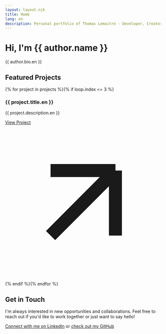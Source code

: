 ```yaml
---
layout: layout.njk
title: Home
lang: en
description: Personal portfolio of Thomas Lemaitre - Developer, Creator, Open Source Enthusiast
---
```


<div class="hero">
    <h1>Hi, I'm {{ author.name }}</h1>
    <p>{{ author.bio.en }}</p>
</div>

<section>
    <h2>Featured Projects</h2>
    <div class="projects-grid">{% for project in projects %}{% if loop.index <= 3 %}<div class="project-card">
            <div class="project-card-header">
                <h3>{{ project.title.en }}</h3>
            </div>
            <div class="project-card-body">
                <p>{{ project.description.en }}</p>
            </div>
            <div class="project-card-footer">
                <a href="{{ project.link }}" class="project-link" target="_blank" rel="noopener noreferrer">
                    View Project
                    <svg viewBox="0 0 24 24" fill="none" stroke="currentColor" stroke-width="2">
                        <path d="M7 17L17 7M17 7H7M17 7V17"/>
                    </svg>
                </a>
            </div>
        </div>{% endif %}{% endfor %}</div>
</section>

<section>
    <h2>Get in Touch</h2>
    <p>I'm always interested in new opportunities and collaborations. Feel free to reach out if you'd like to work together or just want to say hello!</p>
    <p>
        <a href="{{ author.linkedin }}" target="_blank" rel="noopener noreferrer">Connect with me on LinkedIn</a> or 
        <a href="{{ author.github }}" target="_blank" rel="noopener noreferrer">check out my GitHub</a>
    </p>
</section>
